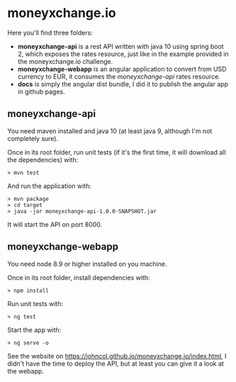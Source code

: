 # moneyxchange.io

Here you'll find three folders:
 - **moneyxchange-api** is a rest API written with java 10 using spring boot 2, which exposes the rates resource, just like in the example provided in the moneyxchange.io challenge.
 - **moneyxchange-webapp** is an angular application to convert from USD currency to EUR, it consumes the *moneyxchange-api* rates resource.
 - **docs** is simply the angular dist bundle, I did it to publish the angular app in github pages.

## moneyxchange-api

You need maven installed and java 10 (at least java 9, although I'm not completely sure).

Once in its root folder, run unit tests (if it's the first time, it will download all the dependencies) with:

    > mvn test

And run the application with:

    > mvn package
    > cd target
    > java -jar moneyxchange-api-1.0.0-SNAPSHOT.jar

It will start the API on port 8000.

## moneyxchange-webapp

You need node 8.9 or higher installed on you machine.

Once in its root folder, install dependencies with:

    > npm install

Run unit tests with:

    > ng test

Start the app with:

    > ng serve -o

See the website on https://johncol.github.io/moneyxchange.io/index.html, I didn't have the time to deploy the API, but at least you can give it a look at the webapp.
